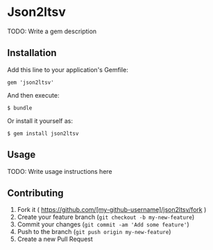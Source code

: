 # Json2ltsv

TODO: Write a gem description

## Installation

Add this line to your application's Gemfile:

    gem 'json2ltsv'

And then execute:

    $ bundle

Or install it yourself as:

    $ gem install json2ltsv

## Usage

TODO: Write usage instructions here

## Contributing

1. Fork it ( https://github.com/[my-github-username]/json2ltsv/fork )
2. Create your feature branch (`git checkout -b my-new-feature`)
3. Commit your changes (`git commit -am 'Add some feature'`)
4. Push to the branch (`git push origin my-new-feature`)
5. Create a new Pull Request
